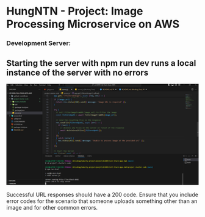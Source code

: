 # HungNTN - Project: Image Processing Microservice on AWS

### Development Server:

## Starting the server with npm run dev runs a local instance of the server with no errors
![Tên hình ảnh](screenshot/Screenshot_1.png)

Successful URL responses should have a 200 code. Ensure that you include error codes for the scenario that someone uploads something other than an image and for other common errors.

